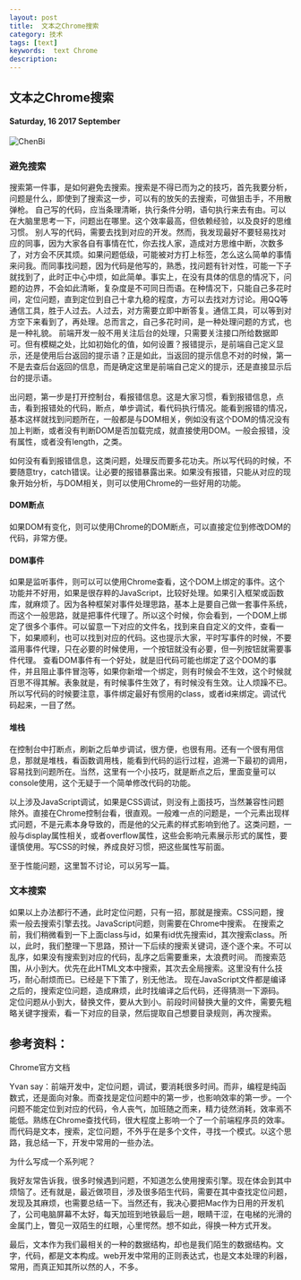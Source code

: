 ```yaml
---
layout: post
title:  文本之Chrome搜索
category: 技术
tags: [text]
keywords:  text Chrome
description:
---
```


##  文本之Chrome搜索

#### Saturday, 16  2017 September

![ChenBi](/../../assets/img/tech/2017/ChenBi_1.g)

### 避免搜索
搜索第一件事，是如何避免去搜索。搜索是不得已而为之的技巧，首先我要分析，问题是什么，即使到了搜索这一步，可以有的放矢的去搜索，可做狙击手，不用散弹枪。
自己写的代码，应当条理清晰，执行条件分明，语句执行来去有由。可以在大脑里思考一下，问题出在哪里。这个效率最高，但依赖经验，以及良好的思维习惯。
别人写的代码，需要去找到对应的开发。然而，我发现最好不要轻易找对应的同事，因为大家各自有事情在忙，你去找人家，造成对方思维中断，次数多了，对方会不厌其烦。如果问题低级，可能被对方打上标签，怎么这么简单的事情来问我。而同事找问题，因为代码是他写的，熟悉，找问题有针对性，可能一下子就找到了，此时正中心中烦，如此简单。事实上，在没有具体的信息的情况下，问题的边界，不会如此清晰，复杂度是不可同日而语。在种情况下，只能自己多花时间，定位问题，直到定位到自己十拿九稳的程度，方可以去找对方讨论。用QQ等通信工具，胜于人过去。人过去，对方需要立即中断答复。通信工具，可以等到对方空下来看到了，再处理。总而言之，自己多花时间，是一种处理问题的方式，也是一种礼貌。
前端开发一般不用关注后台的处理，只需要关注接口所给数据即可。但有模糊之处，比如初始化的值，如何设置？报错提示，是前端自己定义显示，还是使用后台返回的提示语？正是如此，当返回的提示信息不对的时候，第一不是去查后台返回的信息，而是确定这里是前端自己定义的提示，还是直接显示后台的提示语。

出问题，第一步是打开控制台，看报错信息。这是大家习惯，看到报错信息，点击，看到报错处的代码，断点，单步调试，看代码执行情况。能看到报错的情况，基本这样就找到问题所在，一般都是与DOM相关，例如没有这个DOM的情况没有加上判断，或者没有判断DOM是否加载完成，就直接使用DOM。一般会报错，没有属性，或者没有length，之类。

如何没有看到报错信息，这类问题，处理反而要多花功夫。所以写代码的时候，不要随意try，catch错误。让必要的报错暴露出来。如果没有报错，只能从对应的现象开始分析，与DOM相关，则可以使用Chrome的一些好用的功能。

#### DOM断点

如果DOM有变化，则可以使用Chrome的DOM断点，可以直接定位到修改DOM的代码，非常方便。

#### DOM事件

如果是监听事件，则可以可以使用Chrome查看，这个DOM上绑定的事件。这个功能并不好用，如果是很存粹的JavaScript，比较好处理。如果引入框架或函数库，就麻烦了。因为各种框架对事件处理思路，基本上是要自己做一套事件系统，而这个一般思路，就是把事件代理了。所以这个时候，你会看到，一个DOM上绑定了很多个事件。可以留意一下对应的文件名，找到来自自定义的文件，查看一下，如果顺利，也可以找到对应的代码。这也提示大家，平时写事件的时候，不要滥用事件代理，只在必要的时候使用，一个按钮就没有必要，但一列按钮就需要事件代理。
查看DOM事件有一个好处，就是旧代码可能也绑定了这个DOM的事件，并且阻止事件冒泡等，如果你新增一个绑定，则有时候会不生效，这个时候就百思不得其解。表象就是，有时候事件生效了，有时候没有生效。让人烦躁不已。所以写代码的时候要注意，事件绑定最好有惯用的class，或者id来绑定。调试代码起来，一目了然。

#### 堆栈

在控制台中打断点，刷新之后单步调试，很方便，也很有用。还有一个很有用信息，那就是堆栈，看函数调用栈，能看到代码的运行过程，追溯一下最初的调用，容易找到问题所在。当然，这里有一个小技巧，就是断点之后，里面变量可以console使用，这个无疑于一个简单修改代码的功能。

以上涉及JavaScript调试，如果是CSS调试，则没有上面技巧，当然兼容性问题除外。直接在Chrome控制台看，很直观。一般难一点的问题是，一个元素出现样式问题，不是元素本身导致的，而是他的父元素的样式影响到他了。这类问题，一般与display属性相关，或者overflow属性，这些会影响元素展示形式的属性，要谨慎使用。写CSS的时候，养成良好习惯，把这些属性写前面。

至于性能问题，这里暂不讨论，可以另写一篇。


### 文本搜索

如果以上办法都行不通，此时定位问题，只有一招，那就是搜索。CSS问题，搜索一般去搜索引擎去找。JavaScript问题，则需要在Chrome中搜索。
在搜索之前，我们稍微看到一下上面class与id，如果有id优先搜索id，其次搜索class。所以，此时，我们整理一下思路，预计一下后续的搜索关键词，逐个逐个来。不可以乱序，如果没有搜索到对应的代码，乱序之后需要重来，太浪费时间。
而搜索范围，从小到大。优先在此HTML文本中搜索，其次去全局搜索。这里没有什么技巧，耐心耐烦而已。已经是下下策了，别无他法。
现在JavaScript文件都是编译之后的，搜索定位问题，造成麻烦，此时找编译之后代码，还得猜测一下源码。
定位问题从小到大，替换文件，要从大到小。前段时间替换大量的文件，需要先粗略关键字搜索，看一下对应的目录，然后提取自己想要目录规则，再次搜索。




## 参考资料：
Chrome官方文档


Yvan say：前端开发中，定位问题，调试，要消耗很多时间。而非，编程是纯函数式，还是面向对象。而查找是定位问题中的第一步，也影响效率的第一步。一个问题不能定位到对应的代码，令人丧气，加班随之而来，精力徒然消耗，效率焉不能低。熟练在Chrome查找代码，很大程度上影响一个了一个前端程序员的效率。而代码是文本，搜索，定位问题，不外乎在是多个文件，寻找一个模式。以这个思路，我总结一下，开发中常用的一些办法。

为什么写成一个系列呢？

我好友常告诉我，很多时候遇到问题，不知道怎么使用搜索引擎。现在体会到其中烦恼了。还有就是，最近做项目，涉及很多陌生代码，需要在其中查找定位问题，发现及其麻烦，也需要总结一下。当然还有，我决心要把Mac作为日用的开发机了，公司电脑屏幕不太好，每天加班到地铁最后一趟，眼睛干涩，在电梯的光滑的金属门上，瞥见一双陌生的红眼，心里愕然。想不如此，得换一种方式开发。

最后，文本作为我们最相关的一种的数据结构，却也是我们陌生的数据结构。文字，代码，都是文本构成。web开发中常用的正则表达式，也是文本处理的利器，常用，而真正知其所以然的人，不多。
